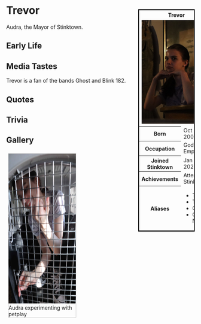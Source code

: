 
<div style="width: 100%">
  <div style="float:right; width:30%; border:2px solid black padding-left=10px">
    <table style="border:2px solid black">
      <tbody>
        <tr>
          <th colspan="2" style="text-align=center">Trevor</th>
        </tr>
        <tr>
          <td colspan="2">
            <img src="/assets/images/Audra-Profile.JPG" alt="cool grl">
          </td>
        </tr>
        <tr>
          <th>Born</th>
          <td>Oct 10, 2000</td>
        </tr>
        <tr>
          <th>Occupation</th>
          <td>Godfathers Employee</td>
        </tr>
        <tr>
          <th>Joined Stinktown</th>
          <td>Jan 12, 2020</td>
        </tr>
        <tr>
          <th>Achievements</th>
          <td>Attended Stinkcon I</td>
        </tr>
        <tr>
          <th>Aliases</th>
          <td>
            <ul>
              <li>Tralion</li>
              <li>Traz</li>
              <li>Crevice</li>
              <li>Greasy Nutwax</li>
            </ul>
          </td>
        </tr>
      </tbody>
    </table>
  </div>
  <h1>Trevor</h1>
  <p>Audra, the Mayor of Stinktown.</p>
  
  <h2>Early Life</h2>
  <p></p>
  
  <h2>Media Tastes</h2>
  <p>Trevor is a fan of the bands Ghost and Blink 182.</p>
  
  <h2>Quotes</h2>

  <h2>Trivia</h2>
<!--Gallery Section-->
  <h2>Gallery</h2>
  <style>
  div.gallery {
    margin: 5px;
    border: 1px solid #ccc;
    float: left;
    width: 180px;
  }

  div.gallery:hover {
    border: 1px solid #777;
  }

  div.gallery img {
    width: 100%;
    height: auto;
  }

  div.desc {
    padding: 15px;
    text-align: center;
  }
  </style>
  <div class="gallery">
    <a target="_blank" href="/assets/images/Audra-Kennel.jpg">
    <img src="/assets/images/Audra-Kennel.jpg" alt="Audra inside a kennel" width="600" height="400">
    </a>
    <div class="desc">Audra experimenting with petplay</div>
  </div>
</div>
<div style="clear:both"></div>
